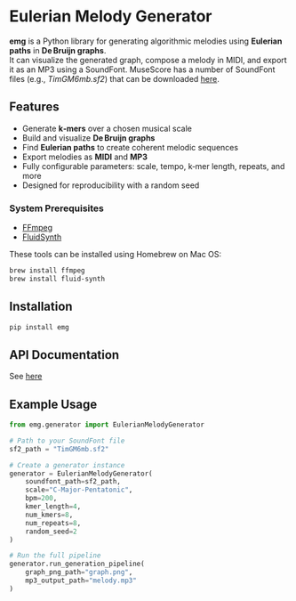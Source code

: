 # Eulerian Melody Generator

**emg** is a Python library for generating algorithmic melodies using **Eulerian paths** in **De Bruijn graphs**.  
It can visualize the generated graph, compose a melody in MIDI, and export it as an MP3 using a SoundFont. MuseScore has a number of SoundFont files (e.g., *TimGM6mb.sf2*) that can be downloaded [here](https://musescore.org/en/handbook/3/soundfonts-and-sfz-files).

## Features

- Generate **k‑mers** over a chosen musical scale
- Build and visualize **De Bruijn graphs**
- Find **Eulerian paths** to create coherent melodic sequences
- Export melodies as **MIDI** and **MP3**
- Fully configurable parameters: scale, tempo, k‑mer length, repeats, and more
- Designed for reproducibility with a random seed

### System Prerequisites

- [FFmpeg](https://ffmpeg.org/)
- [FluidSynth](https://www.fluidsynth.org/)

These tools can be installed using Homebrew on Mac OS:

```bash
brew install ffmpeg
brew install fluid-synth
```

## Installation

```bash
pip install emg
```

## API Documentation

See [here](https://github.com/ckstash/emg/blob/main/API.md)

## Example Usage

```Python
from emg.generator import EulerianMelodyGenerator

# Path to your SoundFont file
sf2_path = "TimGM6mb.sf2"

# Create a generator instance
generator = EulerianMelodyGenerator(
    soundfont_path=sf2_path,
    scale="C-Major-Pentatonic",
    bpm=200,
    kmer_length=4,
    num_kmers=8,
    num_repeats=8,
    random_seed=2
)

# Run the full pipeline
generator.run_generation_pipeline(
    graph_png_path="graph.png",
    mp3_output_path="melody.mp3"
)
```